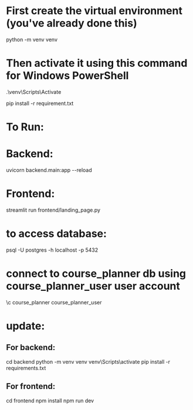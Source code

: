 # First create the virtual environment (you've already done this)

python -m venv venv

# Then activate it using this command for Windows PowerShell

.\venv\Scripts\Activate

pip install -r requirement.txt

# To Run:

# Backend:

uvicorn backend.main:app --reload

# Frontend:

streamlit run frontend/landing_page.py

# to access database:

psql -U postgres -h localhost -p 5432

# connect to course_planner db using course_planner_user user account

\c course_planner course_planner_user

# update:

## For backend:

cd backend
python -m venv venv
venv\Scripts\activate
pip install -r requirements.txt

## For frontend:

cd frontend
npm install
npm run dev
